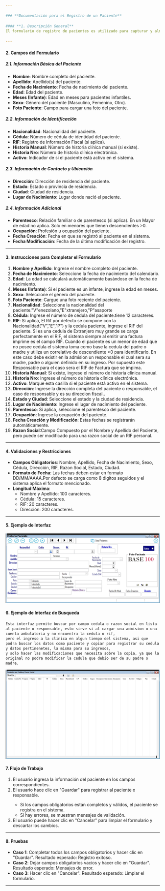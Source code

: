 ```yaml
---

### **Documentación para el Registro de un Paciente**

#### **1. Descripción General**
El formulario de registro de pacientes es utilizado para capturar y almacenar información detallada sobre cada paciente. Esta información es esencial para el seguimiento médico, la gestión de historias clínicas y la administración de servicios de salud.

---
```


#### **2. Campos del Formulario**

##### **2.1. Información Básica del Paciente**
- **Nombre**: Nombre completo del paciente.
- **Apellido**: Apellido(s) del paciente.
- **Fecha de Nacimiento**: Fecha de nacimiento del paciente.
- **Edad**: Edad del paciente.
- **Meses (Infante)**: Edad en meses para pacientes infantiles.
- **Sexo**: Género del paciente (Masculino, Femenino, Otro).
- **Foto Paciente**: Campo para cargar una foto del paciente.

##### **2.2. Información de Identificación**
- **Nacionalidad**: Nacionalidad del paciente.
- **Cédula**: Número de cédula de identidad del paciente.
- **RIF**: Registro de Información Fiscal (si aplica).
- **Historia Manual**: Número de historia clínica manual (si existe).
- **Historia Nro**: Número de historia clínica electrónica.
- **Activo**: Indicador de si el paciente está activo en el sistema.

##### **2.3. Información de Contacto y Ubicación**
- **Dirección**: Dirección de residencia del paciente.
- **Estado**: Estado o provincia de residencia.
- **Ciudad**: Ciudad de residencia.
- **Lugar de Nacimiento**: Lugar donde nació el paciente.

##### **2.4. Información Adicional**
- **Parentesco**: Relación familiar o de parentesco (si aplica). En un Mayor de edad no aplica. Solo en menores que tienen descendientes >0.
- **Ocupación**: Profesión u ocupación del paciente.
- **Fecha Creación**: Fecha en que se registró al paciente en el sistema.
- **Fecha Modificación**: Fecha de la última modificación del registro.

---

#### **3. Instrucciones para Completar el Formulario**

1. **Nombre y Apellido**: Ingrese el nombre completo del paciente.
2. **Fecha de Nacimiento**: Seleccione la fecha de nacimiento del calendario.
3. **Edad**: La edad se calculará automáticamente basándose en la fecha de nacimiento.
4. **Meses (Infante)**: Si el paciente es un infante, ingrese la edad en meses.
5. **Sexo**: Seleccione el género del paciente.
6. **Foto Paciente**: Cargue una foto reciente del paciente.
7. **Nacionalidad**: Seleccione la nacionalidad del paciente."V"enezolano,"E"xtranejero,"P"asaporte
8. **Cédula**: Ingrese el número de cédula del paciente.tiene 12 caracteres. 
9. **RIF**: Si aplica, El Rif por defecto se compone con la Nacionalidad("V","E","P") y la cedula paciente, ingrese el RIF del paciente.
	Si es una cedula de Extranjero muy grande se carga perfectamente en el RIF, el sistema siempre al emitir una factura imprime es el campo RIF.
	Cuando el paciente es un menor de edad que no posee cedula el sistema toma como base la cedula del padre o madre y utiliza un correlativo de descendiente >0 para identificarlo.
	En este caso debe existir en la admision un responsable el cual sera su madre, padre  o alguien definido en su ingreso.
	Por supuesto este Responsable para el caso sera el RIF de Factura que se impima.
11. **Historia Manual**: Si existe, ingrese el número de historia clínica manual.
12. **Historia Nro**: Ingrese el número de historia clínica electrónica.
13. **Activo**: Marque esta casilla si el paciente está activo en el sistema.
14. **Dirección**: Ingrese la dirección completa del paciente o responsable, el caso de responsable y es su direccion fiscal..
15. **Estado y Ciudad**: Seleccione el estado y la ciudad de residencia.
16. **Lugar de Nacimiento**: Ingrese el lugar de nacimiento del paciente.
17. **Parentesco**: Si aplica, seleccione el parentesco del paciente.
18. **Ocupación**: Ingrese la ocupación del paciente.
19. **Fecha Creación y Modificación**: Estas fechas se registrarán automáticamente.
18. **Razon Social**:Campo Compuesto por el Nombre y Apellido del Paciente, pero puede ser modificado para una razon social de un RIF personal.

---

#### **4. Validaciones y Restricciones**

- **Campos Obligatorios**: Nombre, Apellido, Fecha de Nacimiento, Sexo, Cédula, Dirección, RIF, Razon Social, Estado, Ciudad.
- **Formato de Fecha**: Las fechas deben estar en formato DD/MM/AAAA.Por defecto se carga como 8 digitos seguidos y el sistema aplica el formato mencionado.
- **Longitud Máxima**:
  - Nombre y Apellido: 100 caracteres.
  - Cédula: 15 caracteres.
  - RIF: 20 caracteres.
  - Dirección: 200 caracteres.

---

#### **5. Ejemplo de Interfaz**

![Historia Paciente](images/PACIENTES/CDatosPaciente.JPG)

#### **6. Ejemplo de Interfaz de Busqueda**
	Esta interfaz permite buscar por campo cedula o razon social en lista al paciente o responsable, esto sirve si al cargar una admision o una cuenta ambulatoria y no encuentra la cedula o rif,
 	pero el ingreso a la clinica en algun tiempo del sistema, asi que podra buscar los datos como paciente y copiar para registrar su cedula y datos pertinenetes, la misma para su ingresos, 
  	y solo hacer las modificaciones que necesita sobre la copia, ya que la original no podra modificar la cedula que debio ser de su padre o madre.

![Historia Paciente](images/PACIENTES/CpacientesFrm.JPG)
	
#### **7. Flujo de Trabajo**

1. El usuario ingresa la información del paciente en los campos correspondientes.
2. El usuario hace clic en "Guardar" <F1> para registrar al paciente o responsable.
   - Si los campos obligatorios están completos y válidos, el paciente se registra en el sistema.
   - Si hay errores, se muestran mensajes de validación.
3. El usuario puede hacer clic en "Cancelar" para limpiar el formulario y descartar los cambios.

---

#### **8. Pruebas**

- **Caso 1**: Completar todos los campos obligatorios y hacer clic en "Guardar". Resultado esperado: Registro exitoso.
- **Caso 2**: Dejar campos obligatorios vacíos y hacer clic en "Guardar". Resultado esperado: Mensajes de error.
- **Caso 3**: Hacer clic en "Cancelar". Resultado esperado: Limpiar el formulario.

---
